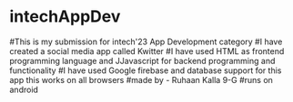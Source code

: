 # intechAppDev
#This is my submission for intech'23 App Development category
#I have created a social media app called Kwitter
#I have used HTML as frontend programming language and JJavascript for backend programming and functionality
#I have used Google firebase and database support for this app this works on all browsers
#made by - Ruhaan Kalla 9-G
#runs on android

